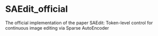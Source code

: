 # SAEdit_official
The official implementation of the paper SAEdit: Token-level control for continuous image editing via Sparse AutoEncoder

